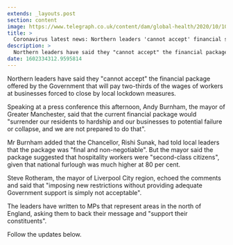 ```yaml
--- 
extends: _layouts.post 
section: content 
image: https://www.telegraph.co.uk/content/dam/global-health/2020/10/10/TELEMMGLPICT000241564154_trans_NvBQzQNjv4BqPNWwDyPbFwP-inmmdjUPH8RERdCilWm4TK0cx62pGGA.jpeg?impolicy=logo-overlay 
title: > 
  Coronavirus latest news: Northern leaders 'cannot accept' financial support package from Government 
description: > 
  Northern leaders have said they "cannot accept" the financial package offered by the Government that will pay two-thirds of the wages of workers at businesses forced to close by local lockdown measures.Mr Burnham added that the Chancellor, Rishi Sunak, had told local leaders that the package was "final and non-negotiable".But the mayor said the package suggested that hospitality workers were "second-class citizens", given that national furlough was much higher at 80 per cent.Steve Rotheram, the mayor of Liverpool City region, echoed the comments and said that "imposing new restrictions without providing adequate Government support is simply not acceptable".The leaders have written to MPs that represent areas in the north of England, asking them to back their message and "support their constituents". 
date: 1602334312.9595814 
--- 
```

Northern leaders have said they "cannot accept" the financial package offered by the Government that will pay two-thirds of the wages of workers at businesses forced to close by local lockdown measures.

Speaking at a press conference this afternoon, Andy Burnham, the mayor of Greater Manchester, said that the current financial package would "surrender our residents to hardship and our businesses to potential failure or collapse, and we are not prepared to do that".

Mr Burnham added that the Chancellor, Rishi Sunak, had told local leaders that the package was "final and non-negotiable". But the mayor said the package suggested that hospitality workers were "second-class citizens", given that national furlough was much higher at 80 per cent.

Steve Rotheram, the mayor of Liverpool City region, echoed the comments and said that "imposing new restrictions without providing adequate Government support is simply not acceptable".

The leaders have written to MPs that represent areas in the north of England, asking them to back their message and "support their constituents".

Follow the updates below.